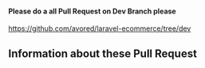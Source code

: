 #### Please do a all Pull Request on Dev Branch please

https://github.com/avored/laravel-ecommerce/tree/dev

## Information about these Pull Request

